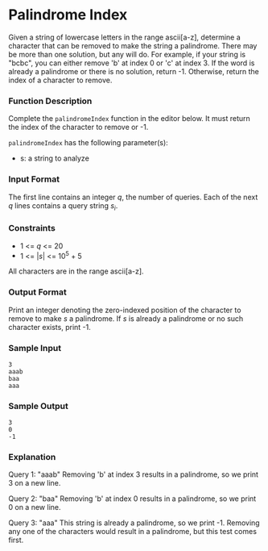 # Palindrome Index

Given a string of lowercase letters in the range ascii[a-z], determine a character that can be removed to make the string a palindrome. There may be more than one solution, but any will do. For example, if your string is "bcbc", you can either remove 'b' at index 0 or 'c' at index 3. If the word is already a palindrome or there is no solution, return -1. Otherwise, return the index of a character to remove.

### Function Description

Complete the `palindromeIndex` function in the editor below. It must return the index of the character to remove or -1.

`palindromeIndex` has the following parameter(s):

* s: a string to analyze

### Input Format

The first line contains an integer _q_, the number of queries. 
Each of the next _q_ lines contains a query string _s_<sub>_i_</sub>.

### Constraints

* 1 <= _q_ <= 20
* 1 <= |_s_| <= 10<sup>5</sup> + 5

All characters are in the range ascii[a-z].

### Output Format

Print an integer denoting the zero-indexed position of the character to remove to make _s_ a palindrome. If _s_ is already a palindrome or no such character exists, print -1.

### Sample Input
```
3
aaab
baa
aaa
```

### Sample Output
```
3
0
-1
```

### Explanation

Query 1: "aaab" 
Removing 'b' at index 3 results in a palindrome, so we print 3 on a new line.

Query 2: "baa" 
Removing 'b' at index 0 results in a palindrome, so we print 0 on a new line.

Query 3: "aaa" 
This string is already a palindrome, so we print -1. Removing any one of the characters would result in a palindrome, but this test comes first.